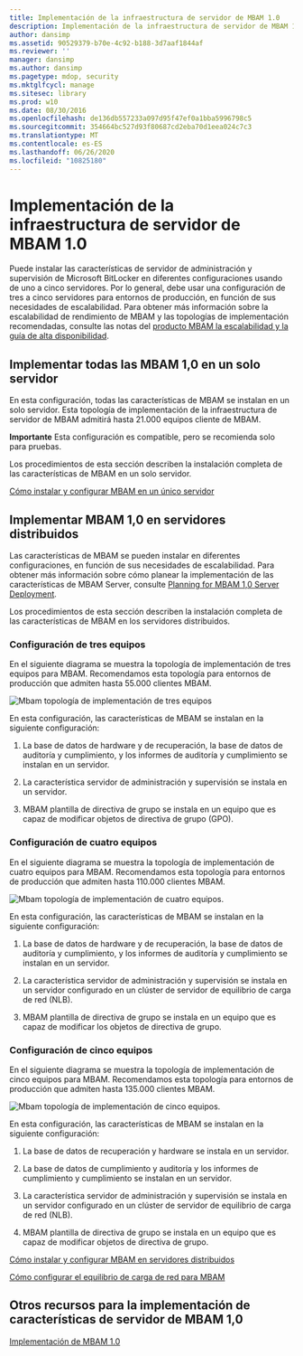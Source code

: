 ```yaml
---
title: Implementación de la infraestructura de servidor de MBAM 1.0
description: Implementación de la infraestructura de servidor de MBAM 1.0
author: dansimp
ms.assetid: 90529379-b70e-4c92-b188-3d7aaf1844af
ms.reviewer: ''
manager: dansimp
ms.author: dansimp
ms.pagetype: mdop, security
ms.mktglfcycl: manage
ms.sitesec: library
ms.prod: w10
ms.date: 08/30/2016
ms.openlocfilehash: de136db557233a097d95f47ef0a1bba5996798c5
ms.sourcegitcommit: 354664bc527d93f80687cd2eba70d1eea024c7c3
ms.translationtype: MT
ms.contentlocale: es-ES
ms.lasthandoff: 06/26/2020
ms.locfileid: "10825180"
---
```

# Implementación de la infraestructura de servidor de MBAM 1.0


Puede instalar las características de servidor de administración y supervisión de Microsoft BitLocker en diferentes configuraciones usando de uno a cinco servidores. Por lo general, debe usar una configuración de tres a cinco servidores para entornos de producción, en función de sus necesidades de escalabilidad. Para obtener más información sobre la escalabilidad de rendimiento de MBAM y las topologías de implementación recomendadas, consulte las notas del [producto MBAM la escalabilidad y la guía de alta disponibilidad](https://go.microsoft.com/fwlink/p/?LinkId=258314).

## Implementar todas las MBAM 1,0 en un solo servidor


En esta configuración, todas las características de MBAM se instalan en un solo servidor. Esta topología de implementación de la infraestructura de servidor de MBAM admitirá hasta 21.000 equipos cliente de MBAM.

**Importante**  Esta configuración es compatible, pero se recomienda solo para pruebas.

 

Los procedimientos de esta sección describen la instalación completa de las características de MBAM en un solo servidor.

[Cómo instalar y configurar MBAM en un único servidor](how-to-install-and-configure-mbam-on-a-single-server-mbam-1.md)

## Implementar MBAM 1,0 en servidores distribuidos


Las características de MBAM se pueden instalar en diferentes configuraciones, en función de sus necesidades de escalabilidad. Para obtener más información sobre cómo planear la implementación de las características de MBAM Server, consulte [Planning for MBAM 1,0 Server Deployment](planning-for-mbam-10-server-deployment.md).

Los procedimientos de esta sección describen la instalación completa de las características de MBAM en los servidores distribuidos.

### Configuración de tres equipos

En el siguiente diagrama se muestra la topología de implementación de tres equipos para MBAM. Recomendamos esta topología para entornos de producción que admiten hasta 55.000 clientes MBAM.

![Mbam topología de implementación de tres equipos](images/mbam-3-server.jpg)

En esta configuración, las características de MBAM se instalan en la siguiente configuración:

1.  La base de datos de hardware y de recuperación, la base de datos de auditoría y cumplimiento, y los informes de auditoría y cumplimiento se instalan en un servidor.

2.  La característica servidor de administración y supervisión se instala en un servidor.

3.  MBAM plantilla de directiva de grupo se instala en un equipo que es capaz de modificar objetos de directiva de grupo (GPO).

### Configuración de cuatro equipos

En el siguiente diagrama se muestra la topología de implementación de cuatro equipos para MBAM. Recomendamos esta topología para entornos de producción que admiten hasta 110.000 clientes MBAM.

![Mbam topología de implementación de cuatro equipos.](images/mbam-4-computer.jpg)

En esta configuración, las características de MBAM se instalan en la siguiente configuración:

1.  La base de datos de hardware y de recuperación, la base de datos de auditoría y cumplimiento, y los informes de auditoría y cumplimiento se instalan en un servidor.

2.  La característica servidor de administración y supervisión se instala en un servidor configurado en un clúster de servidor de equilibrio de carga de red (NLB).

3.  MBAM plantilla de directiva de grupo se instala en un equipo que es capaz de modificar los objetos de directiva de grupo.

### Configuración de cinco equipos

En el siguiente diagrama se muestra la topología de implementación de cinco equipos para MBAM. Recomendamos esta topología para entornos de producción que admiten hasta 135.000 clientes MBAM.

![Mbam topología de implementación de cinco equipos.](images/mbam-5-computer.jpg)

En esta configuración, las características de MBAM se instalan en la siguiente configuración:

1.  La base de datos de recuperación y hardware se instala en un servidor.

2.  La base de datos de cumplimiento y auditoría y los informes de cumplimiento y cumplimiento se instalan en un servidor.

3.  La característica servidor de administración y supervisión se instala en un servidor configurado en un clúster de servidor de equilibrio de carga de red (NLB).

4.  MBAM plantilla de directiva de grupo se instala en un equipo que es capaz de modificar objetos de directiva de grupo.

[Cómo instalar y configurar MBAM en servidores distribuidos](how-to-install-and-configure-mbam-on-distributed-servers-mbam-1.md)

[Cómo configurar el equilibrio de carga de red para MBAM](how-to-configure-network-load-balancing-for-mbam.md)

## Otros recursos para la implementación de características de servidor de MBAM 1,0


[Implementación de MBAM 1.0](deploying-mbam-10.md)

 

 





